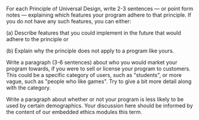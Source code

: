 For each Principle of Universal Design, write 2-3 sentences — or point form notes — explaining which features your program adhere to that principle. If you do not have any such features, you can either:

(a) Describe features that you could implement in the future that would adhere to the principle or

(b) Explain why the principle does not apply to a program like yours.

Write a paragraph (3-6 sentences) about who you would market your program towards, if you were to sell or license your program to customers. This could be a specific category of users, such as "students", or more vague, such as "people who like games". Try to give a bit more detail along with the category.

Write a paragraph about whether or not your program is less likely to be used by certain demographics. Your discussion here should be informed by the content of our embedded ethics modules this term.
